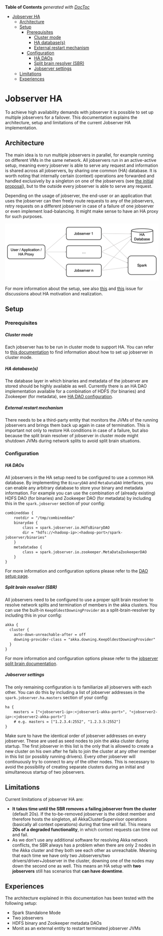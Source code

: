 <!-- START doctoc generated TOC please keep comment here to allow auto update -->
<!-- DON'T EDIT THIS SECTION, INSTEAD RE-RUN doctoc TO UPDATE -->
**Table of Contents**  *generated with [DocToc](https://github.com/thlorenz/doctoc)*

- [Jobserver HA](#jobserver-ha)
  - [Architecture](#architecture)
  - [Setup](#setup)
    - [Prerequisites](#prerequisites)
        - [Cluster mode](#cluster-mode)
        - [HA database(s)](#ha-databases)
        - [External restart mechanism](#external-restart-mechanism)
    - [Configuration](#configuration)
        - [HA DAOs](#ha-daos)
        - [Split brain resolver (SBR)](#split-brain-resolver-sbr)
        - [Jobserver settings](#jobserver-settings)
  - [Limitations](#limitations)
  - [Experiences](#experiences)

<!-- END doctoc generated TOC please keep comment here to allow auto update -->

# Jobserver HA
To achieve high availability demands with jobserver it is possible to set up multiple jobservers for a failover.
This documentation explains the architecture, setup and limitations of the current Jobserver HA implementation.

## Architecture
The main idea is to run multiple jobservers in parallel, for example running on different VMs in the same network.
All jobservers run in an active-active setup, meaning every jobserver is able to serve any request and information is shared across all jobservers, by sharing one common (HA) database.
It is worth noting that internally certain (context) operations are forwarded and handled exclusively by a singleton on one of the jobservers (see [the initial proposal](https://github.com/spark-jobserver/spark-jobserver/issues/1236)), but to the outside every jobserver is able to serve any request.

Depending on the usage of jobserver, the end-user or an application that uses the jobserver can then freely route requests to any of the jobservers, retry requests on a different jobserver in case of a failure of one jobserver or even implement load-balancing. It might make sense to have an HA proxy for such purposes.

![Jobserver HA Architecture](images/ha-architecture.png)

For more information about the setup, see also [this](https://github.com/spark-jobserver/spark-jobserver/issues/42) and [this](https://github.com/spark-jobserver/spark-jobserver/issues/1236) issue for discussions about HA motivation and realization.

## Setup
### Prerequisites

##### Cluster mode
Each jobserver has to be run in cluster mode to support HA. You can refer to [this documentation](cluster.md) to find information about how to set up jobserver in cluster mode.

##### HA database(s)
The database layer in which binaries and metadata of the jobserver are stored should be highly available as well. Currently there is an HA DAO implementation available for a combination of HDFS (for binaries) and Zookeeper (for metadata), see [HA DAO configuration](#ha-dao).

##### External restart mechanism
There needs to be a third-party entity that monitors the JVMs of the running jobservers and brings them back up again in case of termination. This is important not only to restore HA conditions in case of a failure, but also because the split brain resolver of jobserver in cluster mode might shutdown JVMs during network splits to avoid split brain situations.

### Configuration
##### HA DAOs
All jobservers in the HA setup need to be configured to use a common HA database.
By implementing the `BinaryDAO` and `MetaDataDAO` interfaces, you can enable any arbitrary database to store your binary and metadata information. For example you can use the combination of (already existing) HDFS DAO (for binaries) and Zookeeper DAO (for metadata) by including this in the `spark.jobserver` section of your config:
```
combineddao {
    rootdir = "/tmp/combineddao"
    binarydao {
        class = spark.jobserver.io.HdfsBinaryDAO
        dir = "hdfs://<hadoop-ip>:<hadoop-port>/spark-jobserver/binaries"
    }
    metadatadao {
        class = spark.jobserver.io.zookeeper.MetaDataZookeeperDAO
    }
}
```
For more information and configuration options please refer to the [DAO setup page](dao-setup.md#hdfs-+-zookeeper).

##### Split brain resolver (SBR)
All jobservers need to be configured to use a proper split brain resolver to resolve network splits and termination of members in the akka clusters. You can use the built-in `KeepOldestDowningProvider` as a split-brain-resolver by including this in your config:

```
akka {
  cluster {
    auto-down-unreachable-after = off
    downing-provider-class = "akka.downing.KeepOldestDowningProvider"
  }
}
```
For more information and configuration options please refer to the [jobserver split brain documentation](splitbrain.md#setting-up-split-brain-resolver).

##### Jobserver settings
The only remaining configuration is to familiarize all jobservers with each other. You can do this by including a list of jobserver addresses in the `spark.jobserver.ha.masters` section of your config:

```
ha {
    masters = ["<jobserver1-ip>:<jobserver1-akka-port>", "<jobserver2-ip>:<jobserver2-akka-port>"]
    # e.g. masters = ["1.2.3.4:2552", "1.2.3.5:2552"]
}
```
Make sure to have the identical order of jobserver addresses on every jobserver. These are used as seed nodes to join the akka cluster during startup.
The first jobserver in this list is the only that is allowed to create a new cluster on his own after he fails to join the cluster at any other member in this list (or possibly running drivers). Every other jobserver will continuously try to connect to any of the other nodes.
This is necessary to avoid the possibility of creating separate clusters during an initial and simultaneous startup of two jobservers.

## Limitations
Current limitations of jobserver HA are:
* **It takes time until the SBR removes a failing jobserver from the cluster** (default 20s). If the to-be-removed jobserver is the oldest member and therefore hosts the singleton, all AkkaClusterSupervisor operations (basically all context operations) during that time will fail. This means **20s of a degraded functionality**, in which context requests can time out and fail.
* As we don't use any additional software for resolving Akka network conflicts, the SBR always has a problem when there are only 2 nodes in the Akka cluster and they both see each other as unreachable. Meaning that each time we have only two Jobservers/two drivers/driver+Jobserver in the cluster, downing one of the nodes may down the second one as well. This means an HA setup with **two jobservers** still has scenarios that **can have downtime**.

## Experiences
The architecture explained in this documentation has been tested with the following setup:
* Spark Standalone Mode
* Two jobservers
* HDFS binary and Zookeeper metadata DAOs
* Monit as an external entity to restart terminated jobserver JVMs
